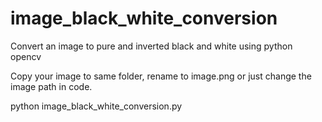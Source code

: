 # image_black_white_conversion
Convert an image to pure and inverted black and white using python opencv

Copy your image to same folder, rename to image.png or just change the image path in code.

python image_black_white_conversion.py
